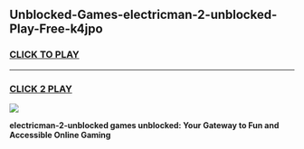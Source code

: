 
## Unblocked-Games-electricman-2-unblocked-Play-Free-k4jpo
<h3>
<a href="https://premium76.site?title=electricman-2-unblocked&ref=10A">CLICK TO PLAY</a></h3>
<hr>

<h3>
<a href="https://premium76.site?title=electricman-2-unblocked&ref=10A">CLICK 2 PLAY</a>
  
</h3>

<a href="https://premium76.site?title=electricman-2-unblocked&ref=10A"><img src="https://clearcache.store/games.png"></a>


**electricman-2-unblocked games unblocked: Your Gateway to Fun and Accessible Online Gaming**
